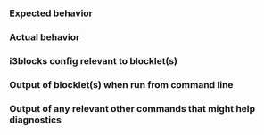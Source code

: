 ### Expected behavior


### Actual behavior


### i3blocks config relevant to blocklet(s)


### Output of blocklet(s) when run from command line


### Output of any relevant other commands that might help diagnostics


